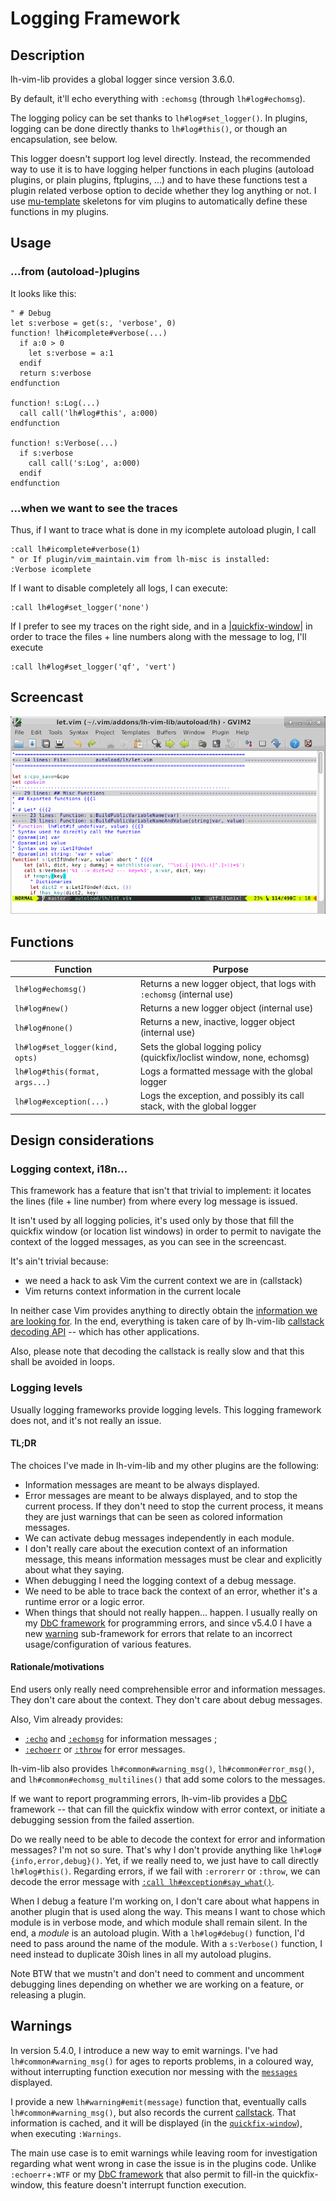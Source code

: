 # Logging Framework

## Description

lh-vim-lib provides a global logger since version 3.6.0.

By default, it'll echo everything with `:echomsg` (through `lh#log#echomsg`).

The logging policy can be set thanks to `lh#log#set_logger()`.
In plugins, logging can be done directly thanks to `lh#log#this()`, or though
an encapsulation, see below.

This logger doesn't support log level directly. Instead, the recommended way to
use it is to have logging helper functions in each plugins (autoload plugins,
or plain plugins, ftplugins, ...)  and to have these functions test a plugin
related verbose option to decide whether they log anything or not.
I use [mu-template](http://github.com/LucHermitte/mu-template) skeletons for
vim plugins to automatically define these
functions in my plugins.

## Usage

### ...from (autoload-)plugins

It looks like this:

```vim
" # Debug
let s:verbose = get(s:, 'verbose', 0)
function! lh#icomplete#verbose(...)
  if a:0 > 0
    let s:verbose = a:1
  endif
  return s:verbose
endfunction

function! s:Log(...)
  call call('lh#log#this', a:000)
endfunction

function! s:Verbose(...)
  if s:verbose
    call call('s:Log', a:000)
  endif
endfunction
```

### ...when we want to see the traces

Thus, if I want to trace what is done in my icomplete autoload plugin, I call

```vim
:call lh#icomplete#verbose(1)
" or If plugin/vim_maintain.vim from lh-misc is installed:
:Verbose icomplete
```

If I want to disable completely all logs, I can execute:

```vim
:call lh#log#set_logger('none')
```

If I prefer to see my traces on the right side, and in a
[|quickfix-window|](http://vimhelp.appspot.com/quickfix.txt.html#quickfix-window)
in order to trace the files + line numbers along with the message to log, I'll
execute

```vim
:call lh#log#set_logger('qf', 'vert')
```

## Screencast

![lh-vim-lib logging framework demo](screencast-log.gif "lh-vim-lib logging framework demo")

## Functions

| Function                        | Purpose                                                                 |
|---------------------------------|-------------------------------------------------------------------------|
| `lh#log#echomsg()`              | Returns a new logger object, that logs with `:echomsg` (internal use)   |
| `lh#log#new()`                  | Returns a new logger object (internal use)                              |
| `lh#log#none()`                 | Returns a new, inactive, logger object (internal use)                   |
| `lh#log#set_logger(kind, opts)` | Sets the global logging policy (quickfix/loclist window, none, echomsg) |
| `lh#log#this(format, args...)`  | Logs a formatted message with the global logger                         |
| `lh#log#exception(...)`         | Logs the exception, and possibly its call stack, with the global logger |

## Design considerations

### Logging context, i18n...

This framework has a feature that isn't that trivial to implement: it locates
the lines (file + line number) from where every log message is issued.

It isn't used by all logging policies, it's used only by those that fill the
quickfix window (or location list windows) in order to permit to navigate the
context of the logged messages, as you can see in the screencast.

It's ain't trivial because:

- we need a hack to ask Vim the current context we are in (callstack)
- Vim returns context information in the current locale

In neither case Vim provides anything to directly obtain the
[information we are looking for](https://github.com/vim/vim/issues/1125). In
the end, everything is taken care of by lh-vim-lib
[callstack decoding API](Callstack.md) -- which has other applications.

Also, please note that decoding the callstack is really slow and that this
shall be avoided in loops.

### Logging levels

Usually logging frameworks provide logging levels. This logging framework does
not, and it's not really an issue.

#### TL;DR

The choices I've made in lh-vim-lib and my other plugins are the following:

- Information messages are meant to be always displayed.
- Error messages are meant to be always displayed, and to stop the current
  process. If they don't need to stop the current process, it means they are
  just warnings that can be seen as colored information messages.
- We can activate debug messages independently in each module.
- I don't really care about the execution context of an information message,
  this means information messages must be clear and explicitly about what they
  saying.
- When debugging I need the logging context of a debug message.
- We need to be able to trace back the context of an error, whether it's a
  runtime error or a logic error.
- When things that should not really happen... happen. I usually really on my
  [DbC framework](DbC.md) for programming errors, and since v5.4.0 I have a new
  [warning](#warnings) sub-framework for errors that relate to an incorrect
  usage/configuration of various features.

#### Rationale/motivations

End users only really need comprehensible error and information messages. They
don't care about the context. They don't care about debug messages.

Also, Vim already provides:

- [`:echo`](http://vimhelp.appspot.com/eval.txt.html#%3aecho) and
  [`:echomsg`](http://vimhelp.appspot.com/eval.txt.html#%3aechomsg) for
  information messages ;
- [`:echoerr`](http://vimhelp.appspot.com/eval.txt.html#%3aechoerr) or
  [`:throw`](http://vimhelp.appspot.com/eval.txt.html#%3athrow) for error
  messages.

lh-vim-lib also provides `lh#common#warning_msg()`, `lh#common#error_msg()`,
and `lh#common#echomsg_multilines()` that add some colors to the messages.

If we want to report programming errors, lh-vim-lib provides a [DbC](Dbc.md)
framework -- that can fill the quickfix window with error context, or initiate
a debugging session from the failed assertion.

Do we really need to be able to decode the context for error and information
messages? I'm not so sure. That's why I don't provide anything like
`lh#log#{info,error,debug}()`. Yet, if we really need to, we just have to call
directly `lh#log#this()`. Regarding errors, if we fail with `:errorerr` or
`:throw`, we can decode the error message with
[`:call lh#exception#say_what()`](Callstack.md#lhexceptionsay_what).

When I debug a feature I'm working on, I don't care about what happens in
another plugin that is used along the way. This means I want to chose which
module is in verbose mode, and which module shall remain silent. In the end, a
_module_ is an autoload plugin. With a `lh#log#debug()` function, I'd need to
pass around the name of the module. With a `s:Verbose()` function, I need
instead to duplicate 30ish lines in all my autoload plugins.

Note BTW that we mustn't and don't need to comment and uncomment debugging
lines depending on whether we are working on a feature, or releasing a plugin.

## Warnings

In version 5.4.0, I introduce a new way to emit warnings. I've had
`lh#common#warning_msg()` for ages to reports problems, in a coloured way,
without interrupting function execution nor messing with the
[`messages`](http://vimhelp.appspot.com/message.txt.html#message%2dhistory)
displayed.

I provide a new `lh#warning#emit(message)` function that, eventually calls
`lh#common#warning_msg()`, but also records the current
[callstack](Callstack.md). That information is cached, and it will be displayed
(in the
[`quickfix-window`](http://vimhelp.appspot.com/quickfix.txt.html#quickfix%2dwindow)),
when executing `:Warnings`.

The main use case is to emit warnings while leaving room for investigation
regarding what went wrong in case the issue is in the plugins code. Unlike
`:echoerr`+`:WTF`  or my [DbC framework](DbC.md) that also permit to fill-in
the quickfix-window, this feature doesn't interrupt function execution.
